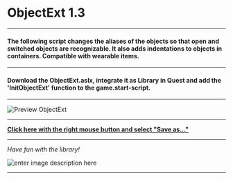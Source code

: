 # ObjectExt 1.3
---
#### The following script changes the aliases of the objects so that open and switched objects are recognizable. It also adds indentations to objects in containers. Compatible with wearable items.
---
#### Download the ObjectExt.aslx, integrate it as Library in Quest and add the 'InitObjectExt' function to the game.start-script.
---

![Preview ObjectExt](https://i.imgur.com/RFR4RKc.png)

---
**[Click here with the right mouse button and select "Save as..."](https://github.com/SoonGames/quest_libraries/raw/master/ObjectExt/ObjectExt.aslx)**

---

*Have fun with the library!*

![enter image description here](https://i.imgur.com/lNRf4L7.png)

---